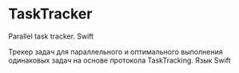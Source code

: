 # TaskTracker
Parallel task tracker. Swift

Трекер задач для параллельного и оптимального выполнения одинаковых задач на основе протокола TaskTracking. Язык Swift
